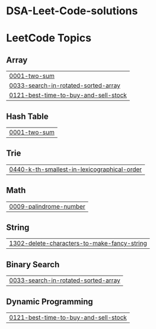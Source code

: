 # DSA-Leet-Code-solutions


<!---LeetCode Topics Start-->
# LeetCode Topics
## Array
|  |
| ------- |
| [0001-two-sum](https://github.com/adityabhole165/DSA-Leet-Code-solutions/tree/master/0001-two-sum) |
| [0033-search-in-rotated-sorted-array](https://github.com/adityabhole165/DSA-Leet-Code-solutions/tree/master/0033-search-in-rotated-sorted-array) |
| [0121-best-time-to-buy-and-sell-stock](https://github.com/adityabhole165/DSA-Leet-Code-solutions/tree/master/0121-best-time-to-buy-and-sell-stock) |
## Hash Table
|  |
| ------- |
| [0001-two-sum](https://github.com/adityabhole165/DSA-Leet-Code-solutions/tree/master/0001-two-sum) |
## Trie
|  |
| ------- |
| [0440-k-th-smallest-in-lexicographical-order](https://github.com/adityabhole165/DSA-Leet-Code-solutions/tree/master/0440-k-th-smallest-in-lexicographical-order) |
## Math
|  |
| ------- |
| [0009-palindrome-number](https://github.com/adityabhole165/DSA-Leet-Code-solutions/tree/master/0009-palindrome-number) |
## String
|  |
| ------- |
| [1302-delete-characters-to-make-fancy-string](https://github.com/adityabhole165/DSA-Leet-Code-solutions/tree/master/1302-delete-characters-to-make-fancy-string) |
## Binary Search
|  |
| ------- |
| [0033-search-in-rotated-sorted-array](https://github.com/adityabhole165/DSA-Leet-Code-solutions/tree/master/0033-search-in-rotated-sorted-array) |
## Dynamic Programming
|  |
| ------- |
| [0121-best-time-to-buy-and-sell-stock](https://github.com/adityabhole165/DSA-Leet-Code-solutions/tree/master/0121-best-time-to-buy-and-sell-stock) |
<!---LeetCode Topics End-->